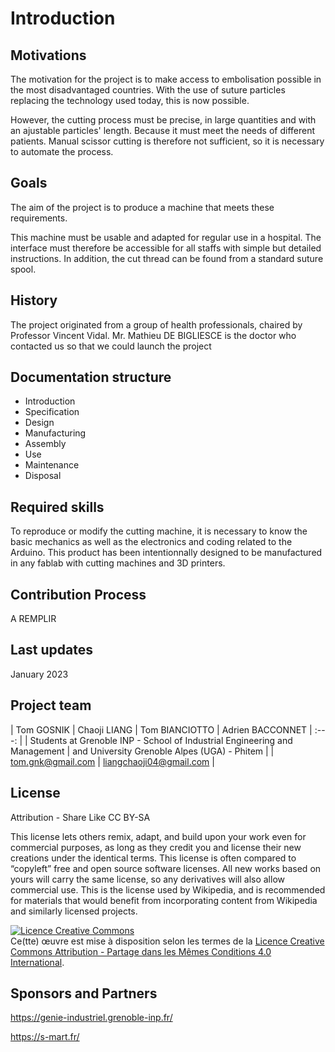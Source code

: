 # Introduction

## Motivations

The motivation for the project is to make access to embolisation possible in the most disadvantaged countries.
With the use of suture particles replacing the technology used today, this is now possible.

However, the cutting process must be precise, in large quantities and with an ajustable particles' length. Because it must meet the needs of different patients.
Manual scissor cutting is therefore not sufficient, so it is necessary to automate the process. 

## Goals

The aim of the project is to produce a machine that meets these requirements. 

This machine must be usable and adapted for regular use in a hospital. 
The interface must therefore be accessible for all staffs with simple but detailed instructions.
In addition, the cut thread can be found from a standard suture spool.

## History

The project originated from a group of health professionals, chaired by Professor Vincent Vidal.
Mr. Mathieu DE BIGLIESCE is the doctor who contacted us so that we could launch the project

## Documentation structure

- Introduction
- Specification
- Design 
- Manufacturing
- Assembly
- Use
- Maintenance
- Disposal

## Required skills

To reproduce or modify the cutting machine, it is necessary to know the basic mechanics as well as the electronics and coding related to the Arduino. This product has been intentionnally designed to be manufactured in any fablab with cutting machines and 3D printers.

## Contribution Process

A REMPLIR

## Last updates 

January 2023

## Project team

| Tom GOSNIK | Chaoji LIANG | Tom BIANCIOTTO | Adrien BACCONNET
| :---: |
| Students at Grenoble INP - School of Industrial Engineering and Management | and University Grenoble Alpes (UGA) - Phitem |
| tom.gnk@gmail.com | liangchaoji04@gmail.com |

## License
Attribution - Share Like
CC BY-SA

This license lets others remix, adapt, and build upon your work even for commercial purposes, as long as they credit you and license their new creations under the identical terms. This license is often compared to “copyleft” free and open source software licenses. All new works based on yours will carry the same license, so any derivatives will also allow commercial use. This is the license used by Wikipedia, and is recommended for materials that would benefit from incorporating content from Wikipedia and similarly licensed projects.


<a rel="license" href="http://creativecommons.org/licenses/by-sa/4.0/"><img alt="Licence Creative Commons" style="border-width:0" src="https://i.creativecommons.org/l/by-sa/4.0/88x31.png" /></a><br />Ce(tte) œuvre est mise à disposition selon les termes de la <a rel="license" href="http://creativecommons.org/licenses/by-sa/4.0/">Licence Creative Commons Attribution -  Partage dans les Mêmes Conditions 4.0 International</a>.

## Sponsors and Partners

https://genie-industriel.grenoble-inp.fr/

https://s-mart.fr/

